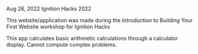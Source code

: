 Aug 26, 2022
Ignition Hacks 2022

This website/application was made during the Introduction to Building Your First Website workshop for Ignition Hacks

This app calculates basic arithmetic calculations through a calculator display. Cannot compute complex problems. 
